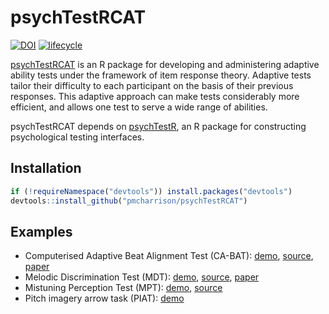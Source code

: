 
# psychTestRCAT

[![DOI](https://zenodo.org/badge/DOI/10.5281/zenodo.1415357.svg)](https://doi.org/10.5281/zenodo.1415357)
[![lifecycle](https://img.shields.io/badge/lifecycle-experimental-orange.svg)](https://www.tidyverse.org/lifecycle/#experimental)

[psychTestRCAT](https://pmcharrison.github.io/psychTestRCAT/) is an R
package for developing and administering adaptive ability tests under
the framework of item response theory. Adaptive tests tailor their
difficulty to each participant on the basis of their previous responses.
This adaptive approach can make tests considerably more efficient, and
allows one test to serve a wide range of abilities.

psychTestRCAT depends on
[psychTestR](https://pmcharrison.github.io/psychTestR/), an R package
for constructing psychological testing interfaces.

## Installation

``` r
if (!requireNamespace("devtools")) install.packages("devtools")
devtools::install_github("pmcharrison/psychTestRCAT")
```

## Examples

  - Computerised Adaptive Beat Alignment Test (CA-BAT):
    [demo](http://shiny.pmcharrison.com/cabat-demo),
    [source](https://github.com/pmcharrison/cabat),
    [paper](https://doi.org/10.1038/s41598-018-30318-8)
  - Melodic Discrimination Test (MDT):
    [demo](http://shiny.pmcharrison.com/mdt-demo),
    [source](https://github.com/pmcharrison/mdt),
    [paper](https://doi.org/10.1038/s41598-017-03586-z)
  - Mistuning Perception Test (MPT):
    [demo](http://shiny.pmcharrison.com/mpt-demo),
    [source](https://github.com/pmcharrison/mpt)
  - Pitch imagery arrow task (PIAT):
    [demo](http://shiny.pmcharrison.com/piat-demo)
